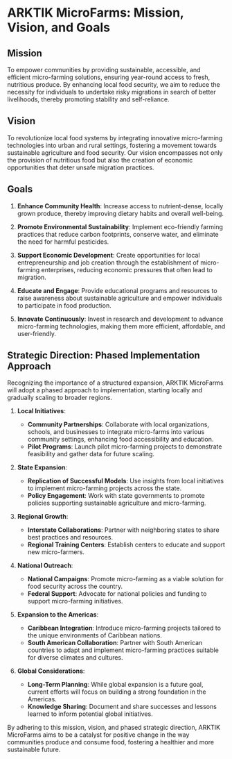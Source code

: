 # ARKTIK MicroFarms: Mission, Vision, and Goals

## Mission

To empower communities by providing sustainable, accessible, and efficient micro-farming solutions, ensuring year-round access to fresh, nutritious produce. By enhancing local food security, we aim to reduce the necessity for individuals to undertake risky migrations in search of better livelihoods, thereby promoting stability and self-reliance.

## Vision

To revolutionize local food systems by integrating innovative micro-farming technologies into urban and rural settings, fostering a movement towards sustainable agriculture and food security. Our vision encompasses not only the provision of nutritious food but also the creation of economic opportunities that deter unsafe migration practices.

## Goals

1. **Enhance Community Health**: Increase access to nutrient-dense, locally grown produce, thereby improving dietary habits and overall well-being.

2. **Promote Environmental Sustainability**: Implement eco-friendly farming practices that reduce carbon footprints, conserve water, and eliminate the need for harmful pesticides.

3. **Support Economic Development**: Create opportunities for local entrepreneurship and job creation through the establishment of micro-farming enterprises, reducing economic pressures that often lead to migration.

4. **Educate and Engage**: Provide educational programs and resources to raise awareness about sustainable agriculture and empower individuals to participate in food production.

5. **Innovate Continuously**: Invest in research and development to advance micro-farming technologies, making them more efficient, affordable, and user-friendly.

## Strategic Direction: Phased Implementation Approach

Recognizing the importance of a structured expansion, ARKTIK MicroFarms will adopt a phased approach to implementation, starting locally and gradually scaling to broader regions.

1. **Local Initiatives**:
   - **Community Partnerships**: Collaborate with local organizations, schools, and businesses to integrate micro-farms into various community settings, enhancing food accessibility and education.
   - **Pilot Programs**: Launch pilot micro-farming projects to demonstrate feasibility and gather data for future scaling.

2. **State Expansion**:
   - **Replication of Successful Models**: Use insights from local initiatives to implement micro-farming projects across the state.
   - **Policy Engagement**: Work with state governments to promote policies supporting sustainable agriculture and micro-farming.

3. **Regional Growth**:
   - **Interstate Collaborations**: Partner with neighboring states to share best practices and resources.
   - **Regional Training Centers**: Establish centers to educate and support new micro-farmers.

4. **National Outreach**:
   - **National Campaigns**: Promote micro-farming as a viable solution for food security across the country.
   - **Federal Support**: Advocate for national policies and funding to support micro-farming initiatives.

5. **Expansion to the Americas**:
   - **Caribbean Integration**: Introduce micro-farming projects tailored to the unique environments of Caribbean nations.
   - **South American Collaboration**: Partner with South American countries to adapt and implement micro-farming practices suitable for diverse climates and cultures.

6. **Global Considerations**:
   - **Long-Term Planning**: While global expansion is a future goal, current efforts will focus on building a strong foundation in the Americas.
   - **Knowledge Sharing**: Document and share successes and lessons learned to inform potential global initiatives.

By adhering to this mission, vision, and phased strategic direction, ARKTIK MicroFarms aims to be a catalyst for positive change in the way communities produce and consume food, fostering a healthier and more sustainable future.
